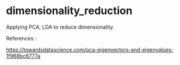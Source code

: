 # dimensionality_reduction
Applying PCA, LDA to reduce dimensionality.

References :

https://towardsdatascience.com/pca-eigenvectors-and-eigenvalues-1f968bc6777a
